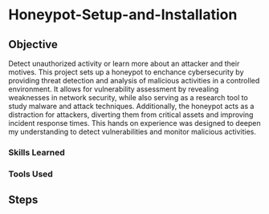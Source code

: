 # Honeypot-Setup-and-Installation

## Objective
Detect unauthorized activity or learn more about an attacker and their motives. This project sets up a honeypot to enchance cybersecurity by providing threat detection and analysis of malicious activities in a controlled environment. It allows for vulnerability assessment by revealing weaknesses in network security, while also serving as a research tool to study malware and attack techniques. Additionally, the honeypot acts as a distraction for attackers, diverting them from critical assets and improving incident response times. This hands on experience was designed to deepen my understanding to detect vulnerabilities and monitor malicious activities.


### Skills Learned 



### Tools Used 



## Steps

